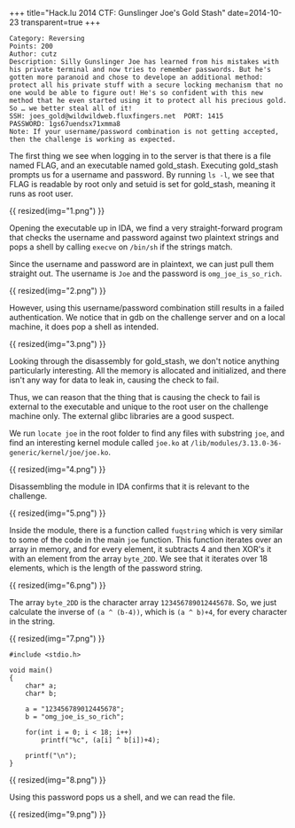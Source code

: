 +++
title="Hack.lu 2014 CTF: Gunslinger Joe's Gold Stash"
date=2014-10-23
transparent=true
+++

```
Category: Reversing 
Points: 200 
Author: cutz 
Description: Silly Gunslinger Joe has learned from his mistakes with his private terminal and now tries to remember passwords. But he's gotten more paranoid and chose to develope an additional method: protect all his private stuff with a secure locking mechanism that no one would be able to figure out! He's so confident with this new method that he even started using it to protect all his precious gold. So … we better steal all of it!
SSH: joes_gold@wildwildweb.fluxfingers.net  PORT: 1415 
PASSWORD: 1gs67uendsx71xmma8    
Note: If your username/password combination is not getting accepted, then the challenge is working as expected.
```

The first thing we see when logging in to the server is that there is a file named FLAG, and an executable named gold_stash. Executing gold_stash prompts us for a username and password. By running `ls -l`, we see that FLAG is readable by root only and setuid is set for gold_stash, meaning it runs as root user. 

{{ resized(img="1.png") }}

Opening the executable up in IDA, we find a very straight-forward program that checks the username and password against two plaintext strings and pops a shell by calling `execve` on `/bin/sh` if the strings match.

Since the username and password are in plaintext, we can just pull them straight out. The username is `Joe` and the password is `omg_joe_is_so_rich`. 

{{ resized(img="2.png") }}

However, using this username/password combination still results in a failed authentication. We notice that in gdb on the challenge server and on a local machine, it does pop a shell as intended.

{{ resized(img="3.png") }}

Looking through the disassembly for gold_stash, we don't notice anything particularly interesting. All the memory is allocated and initialized, and there isn't any way for data to leak in, causing the check to fail.

Thus, we can reason that the thing that is causing the check to fail is external to the executable and unique to the root user on the challenge machine only. The external glibc libraries are a good suspect.

We run `locate joe` in the root folder to find any files with substring `joe`, and find an interesting kernel module called `joe.ko` at `/lib/modules/3.13.0-36-generic/kernel/joe/joe.ko`.

{{ resized(img="4.png") }}

Disassembling the module in IDA confirms that it is relevant to the challenge.

{{ resized(img="5.png") }}

Inside the module, there is a function called `fuqstring` which is very similar to some of the code in the main `joe` function. This function iterates over an array in memory, and for every element, it subtracts 4 and then XOR's it with an element from the array `byte_2DD`. We see that it iterates over 18 elements, which is the length of the password string.

{{ resized(img="6.png") }}

The array `byte_2DD` is the character array `123456789012445678`. So, we just calculate the inverse of `(a ^ (b-4))`, which is `(a ^ b)+4`, for every character in the string.

{{ resized(img="7.png") }}

```
#include <stdio.h>

void main()
{
    char* a;
    char* b;

    a = "123456789012445678";
    b = "omg_joe_is_so_rich";

    for(int i = 0; i < 18; i++)
        printf("%c", (a[i] ^ b[i])+4);

    printf("\n");
}
```

{{ resized(img="8.png") }}

Using this password pops us a shell, and we can read the file.

{{ resized(img="9.png") }}
